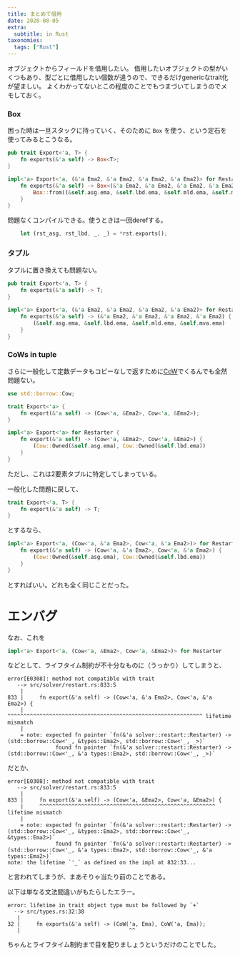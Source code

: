 ```yaml
---
title: まとめて借用
date: 2020-08-05
extra:
  subtitle: in Rust
taxonomies:
  tags: ["Rust"]
---
```

オブジェクトからフィールドを借用したい。
借用したいオブジェクトの型がいくつもあり、型ごとに借用したい個数が違うので、できるだけgenericなtrait化が望ましい。
よくわかってないとこの程度のことでもつまづいてしまうのでメモしておく。

### Box

困った時は一旦スタックに持っていく、そのために `Box` を使う、という定石を使ってみるとこうなる。

```rust
pub trait Export<'a, T> {
    fn exports(&'a self) -> Box<T>;
}

impl<'a> Export<'a, (&'a Ema2, &'a Ema2, &'a Ema2, &'a Ema2)> for Restarter {
    fn exports(&'a self) -> Box<(&'a Ema2, &'a Ema2, &'a Ema2, &'a Ema2)> {
        Box::from((&self.asg.ema, &self.lbd.ema, &self.mld.ema, &self.mva.ema))
    }
}
```

問題なくコンパイルできる。使うときは一回derefする。

```rust
    let (rst_asg, rst_lbd, _, _) = *rst.exports();
```

### タプル

タプルに置き換えても問題ない。

```rust
pub trait Export<'a, T> {
    fn exports(&'a self) -> T;
}

impl<'a> Export<'a, (&'a Ema2, &'a Ema2, &'a Ema2, &'a Ema2)> for Restarter {
    fn exports(&'a self) -> (&'a Ema2, &'a Ema2, &'a Ema2, &'a Ema2) {
	    (&self.asg.ema, &self.lbd.ema, &self.mld.ema, &self.mva.ema)
    }
}
```

### CoWs in tuple

さらに一般化して定数データもコピーなしで返すために[CoW](https://doc.rust-lang.org/std/borrow/enum.Cow.html)でくるんでも全然問題ない。

```rust
use std::borrow::Cow;

trait Export<'a> {
    fn export(&'a self) -> (Cow<'a, &Ema2>, Cow<'a, &Ema2>);
}

impl<'a> Export<'a> for Restarter {
    fn export(&'a self) -> (Cow<'a, &Ema2>, Cow<'a, &Ema2>) {
        (Cow::Owned(&self.asg.ema), Cow::Owned(&self.lbd.ema))
    }
}
```

ただし、これは2要素タプルに特定してしまっている。

一般化した問題に戻して、

```rust
trait Export<'a, T> {
    fn export(&'a self) -> T;
}
```

とするなら、

```rust
impl<'a> Export<'a, (Cow<'a, &'a Ema2>, Cow<'a, &'a Ema2>)> for Restarter {
    fn export(&'a self) -> (Cow<'a, &'a Ema2>, Cow<'a, &'a Ema2>) {
        (Cow::Owned(&self.asg.ema), Cow::Owned(&self.lbd.ema))
    }
}
```

とすればいい。どれも全く同じことだった。

# エンバグ

なお、これを

```rust
impl<'a> Export<'a, (Cow<'a, &Ema2>, Cow<'a, &Ema2>)> for Restarter
```

などとして、ライフタイム制約が不十分なものに（うっかり）してしまうと、

```
error[E0308]: method not compatible with trait
   --> src/solver/restart.rs:833:5
    |
833 |     fn export(&'a self) -> (Cow<'a, &'a Ema2>, Cow<'a, &'a Ema2>) {
    |     ^^^^^^^^^^^^^^^^^^^^^^^^^^^^^^^^^^^^^^^^^^^^^^^^^^^^^^^^^^^^^ lifetime mismatch
    |
    = note: expected fn pointer `fn(&'a solver::restart::Restarter) -> (std::borrow::Cow<'_, &types::Ema2>, std::borrow::Cow<'_, _>)`
               found fn pointer `fn(&'a solver::restart::Restarter) -> (std::borrow::Cow<'_, &'a types::Ema2>, std::borrow::Cow<'_, _>)`
```

だとか、

```
error[E0308]: method not compatible with trait
   --> src/solver/restart.rs:833:5
    |
833 |     fn export(&'a self) -> (Cow<'a, &Ema2>, Cow<'a, &Ema2>) {
    |     ^^^^^^^^^^^^^^^^^^^^^^^^^^^^^^^^^^^^^^^^^^^^^^^^^^^^^^^ lifetime mismatch
    |
    = note: expected fn pointer `fn(&'a solver::restart::Restarter) -> (std::borrow::Cow<'_, &types::Ema2>, std::borrow::Cow<'_, &types::Ema2>)`
               found fn pointer `fn(&'a solver::restart::Restarter) -> (std::borrow::Cow<'_, &'a types::Ema2>, std::borrow::Cow<'_, &'a types::Ema2>)`
note: the lifetime `'_` as defined on the impl at 832:33...
```

と言われてしまうが、まあそりゃ当たり前のことである。

以下は単なる文法間違いがもたらしたエラー。

```
error: lifetime in trait object type must be followed by `+`
  --> src/types.rs:32:38
   |
32 |     fn exports(&'a self) -> (CoW('a, Ema), CoW('a, Ema));
   |                                  ^^
```

ちゃんとライフタイム制約まで目を配りましょうというだけのことでした。
